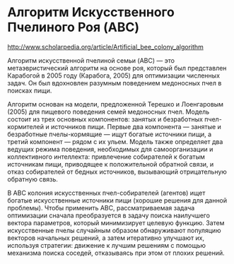 # Алгоритм Искусственного Пчелиного Роя (ABC)

http://www.scholarpedia.org/article/Artificial_bee_colony_algorithm

Алгоритм искусственной пчелиной семьи (ABC) — это метаэвристический алгоритм на основе роя, который был представлен
Карабогой в 2005 году (Карабога, 2005) для оптимизации численных задач. Он был вдохновлен разумным поведением
медоносных пчел в поисках пищи. 

Алгоритм основан на модели, предложенной Терешко и Лоенгаровым (2005) для пищевого
поведения семей медоносных пчел. Модель состоит из трех основных компонентов: занятых и безработных пчел-кормителей и
источников пищи. Первые два компонента — занятые и безработные пчелы-кормящие — ищут богатые источники пищи, а третий
компонент — рядом с их ульем. Модель также определяет два ведущих режима поведения, необходимых для самоорганизации и
коллективного интеллекта: привлечение собирателей к богатым источникам пищи, приводящее к положительной обратной связи,
и отказ собирателей от бедных источников, вызывающий отрицательную обратную связь.

В ABC колония искусственных пчел-собирателей (агентов) ищет богатые искусственные источники пищи (хорошие решения для
данной проблемы). Чтобы применить ABC, рассматриваемая задача оптимизации сначала преобразуется в задачу поиска
наилучшего вектора параметров, который минимизирует целевую функцию. Затем искусственные пчелы случайным образом
обнаруживают популяцию векторов начальных решений, а затем итеративно улучшают их, используя стратегии: движение к
лучшим решениям с помощью механизма поиска соседей, отказываясь при этом от плохих решений.
